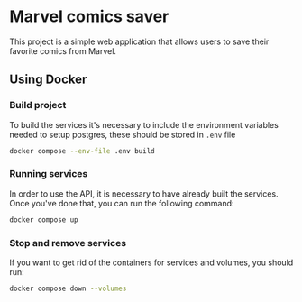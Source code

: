 # Marvel comics saver

This project is a simple web application that allows users to save
their favorite comics from Marvel.

## Using Docker

### Build project

To build the services it's necessary to include the environment
variables needed to setup postgres, these should be stored in `.env`
file

  ```sh
  docker compose --env-file .env build
  ```

### Running services

In order to use the API, it is necessary to have already built the
services. Once you've done that, you can run the following command:

  ```sh
  docker compose up
  ```

### Stop and remove services

If you want to get rid of the containers for services and volumes,
you should run:

  ```sh
  docker compose down --volumes
  ```
